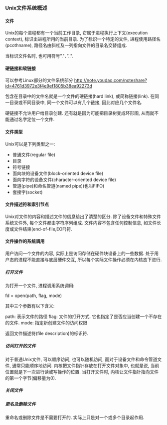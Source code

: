 
### Unix文件系统概述

#### 文件

Unix的每个进程都有一个当前工作目录, 它属于进程执行上下文(execution context), 标识出进程所用的当前目录. 为了标识一个特定的文件, 进程使用路径名(pcothname), 路径名由斜杠及一列指向文件的目录名交替组成. 

当标识文件名时, 也可用符号”."、”..". 

#### 硬链接和软链接

> 
可以参考Linux部分的文件系统部分
http://note.youdao.com/noteshare?id=4761d3972e3f4e9ef1805b38ea92273d

包含在目录中的文件名就是一个文件的硬链接(hard link), 或简称链接(link). 在同一目录或不同目录中, 同一个文件可以有几个链接, 因此对应几个文件名. 

硬链接不允许用户给目录创建. 还有就是因为可能把目录树变成环形图, 从而就不能通过名字定位一个文件. 

#### 文件类型

Unix可以是下列类型之一: 

- 普通文件(regular file)
- 目录
- 符号链接
- 面向块的设备文件(block-oriented device file)
- 面向字符的设备文件(character-oriented device file)
- 管道(pipe)和命名管道(named pipe)(也叫FIFO)
- 套接字(socket)

#### 文件描述符和索引节点

Unix对文件的内容和描述文件的信息给出了清楚的区分. 除了设备文件和特殊文件系统文件外, 每个文件都由字符序列组成. 文件内容不包含任何控制信息, 如文件长度或文件结束(end-of-file,EOF)符. 

#### 文件操作的系统调用

用户访问一个文件的内容, 实际上是访问存储在硬件块设备上的一些数据. 处于用户态的进程不能直接与底层硬件交互, 所以每个实际文件操作必须在内核态下进行. 

##### 打开文件

为打开一个文件, 进程调用系统调用: 

> 
fd = open(path, flag, mode)

其中三个参数有以下含义: 

path: 表示文件的路径
flag: 文件的打开方式. 它也指定了是否应当创建一个不存在的文件. 
mode: 指定新创建文件的访问权限

返回文件描述符(file description)的标识符. 

##### 访问打开的文件

对于普通Unix文件, 可以顺序访问, 也可以随机访问, 而对于设备文件和命令管道文件, 通常只能顺序地访问. 内核把文件指针存放在打开文件对象中, 也就是说, 当前位置就是下一次进行读或写操作的位置. 当打开文件时, 内核让文件指针指向文件的第一个字节(偏移量为0). 

##### 关闭文件

##### 更名及删除文件

重命名或删除文件是不需要打开的. 实际上只是对一个或多个目录起作用. 